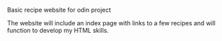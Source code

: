 Basic recipe website for odin project

The website will include an index page with links to a few recipes and will function to develop my HTML skills.